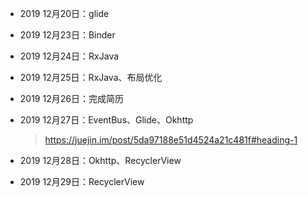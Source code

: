 - 2019 12月20日：glide 

- 2019 12月23日：Binder

- 2019 12月24日：RxJava

- 2019 12月25日：RxJava、布局优化

- 2019 12月26日：完成简历

- 2019 12月27日：EventBus、Glide、Okhttp

  >  https://juejin.im/post/5da97188e51d4524a21c481f#heading-1 
- 2019 12月28日：Okhttp、RecyclerView
- 2019 12月29日：RecyclerView
